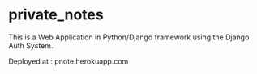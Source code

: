 # private_notes

This is a Web Application in Python/Django framework using the Django Auth System.

Deployed at : pnote.herokuapp.com